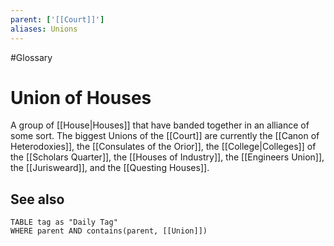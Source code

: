 ```yaml
---
parent: ['[[Court]]']
aliases: Unions
---
```

#Glossary
# Union of Houses

A group of [[House|Houses]] that have banded together in an alliance of some sort. The biggest Unions of the [[Court]] are currently the [[Canon of Heterodoxies]], the [[Consulates of the Orior]], the [[College|Colleges]] of the [[Scholars Quarter]], the [[Houses of Industry]], the [[Engineers Union]], the [[Jurisweard]], and the [[Questing Houses]].

## See also
```dataview
TABLE tag as "Daily Tag"
WHERE parent AND contains(parent, [[Union]])
```
